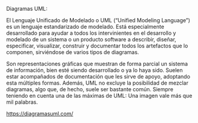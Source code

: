 Diagramas UML: 

El Lenguaje Unificado de Modelado o UML (“Unified Modeling Language”) es un lenguaje estandarizado de modelado. Está especialmente desarrollado para ayudar a todos los intervinientes en el desarrollo y modelado de un sistema o un producto software a describir, diseñar, especificar, visualizar, construir y documentar todos los artefactos que lo componen, sirviéndose de varios tipos de diagramas.

Son representaciones gráficas que muestran de forma parcial un sistema de información, bien esté siendo desarrollado o ya lo haya sido. Suelen estar acompañados de documentación que les sirve de apoyo, adoptando esta múltiples formas. Además, UML no excluye la posibilidad de mezclar diagramas, algo que, de hecho, suele ser bastante común. Siempre teniendo en cuenta una de las máximas de UML: Una imagen vale más que mil palabras.

https://diagramasuml.com/